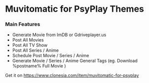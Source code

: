 # Muvitomatic for PsyPlay Themes
### Main Features
- Generate Movie from ImDB or Gdriveplayer.us
- Post All Movies
- Post All TV Show
- Post All Series / Anime
- Schedule Post Movie / Series / Anime
- Generate Movie / Series / Anime General Tags (eg. Download %postname% Full Movie )

Get it on https://www.clonesia.com/item/muvitomatic-for-psyplay
